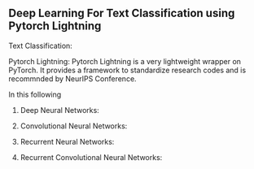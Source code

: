 
## Deep Learning For Text Classification using Pytorch Lightning

Text Classification:

Pytorch Lightning: Pytorch Lightning is a very lightweight wrapper on PyTorch. It provides a framework to standardize research codes and is recommnded by NeurIPS Conference.

In this following

1. Deep Neural Networks:

2. Convolutional Neural Networks:
3. Recurrent Neural Networks:
4. Recurrent Convolutional Neural Networks:

